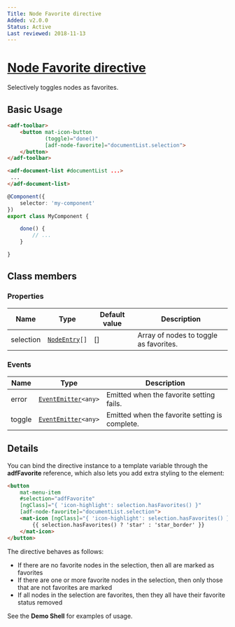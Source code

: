 ```yaml
---
Title: Node Favorite directive
Added: v2.0.0
Status: Active
Last reviewed: 2018-11-13
---
```


# [Node Favorite directive](lib/core/src/lib/directives/node-favorite.directive.ts "Defined in node-favorite.directive.ts")

Selectively toggles nodes as favorites.

## Basic Usage

```html
<adf-toolbar>
    <button mat-icon-button
            (toggle)="done()"
            [adf-node-favorite]="documentList.selection">
    </button>
</adf-toolbar>

<adf-document-list #documentList ...>
 ...
</adf-document-list>
```

```ts
@Component({
    selector: 'my-component'
})
export class MyComponent {

    done() {
        // ...
    }

}
```

## Class members

### Properties

| Name | Type | Default value | Description |
| ---- | ---- | ------------- | ----------- |
| selection | [`NodeEntry`](https://github.com/Alfresco/alfresco-js-api/blob/master/src/alfresco-core-rest-api/docs/NodeEntry.md)`[]` | \[] | Array of nodes to toggle as favorites. |

### Events

| Name | Type | Description |
| ---- | ---- | ----------- |
| error | [`EventEmitter`](https://angular.io/api/core/EventEmitter)`<any>` | Emitted when the favorite setting fails. |
| toggle | [`EventEmitter`](https://angular.io/api/core/EventEmitter)`<any>` | Emitted when the favorite setting is complete. |

## Details

You can bind the directive instance to a template variable through the **adfFavorite** reference,
which also lets you add extra styling to the element:

<!-- {% raw %} -->

```html
<button
    mat-menu-item
    #selection="adfFavorite"
    [ngClass]="{ 'icon-highlight': selection.hasFavorites() }"
    [adf-node-favorite]="documentList.selection">
    <mat-icon [ngClass]="{ 'icon-highlight': selection.hasFavorites() }">
        {{ selection.hasFavorites() ? 'star' : 'star_border' }}
    </mat-icon>
</button>
```

<!-- {% endraw %} -->

The directive behaves as follows:

-   If there are no favorite nodes in the selection, then all are marked as favorites
-   If there are one or more favorite nodes in the selection, then only those that are not
    favorites are marked
-   If all nodes in the selection are favorites, then they all have their favorite status removed

See the **Demo Shell** for examples of usage.
